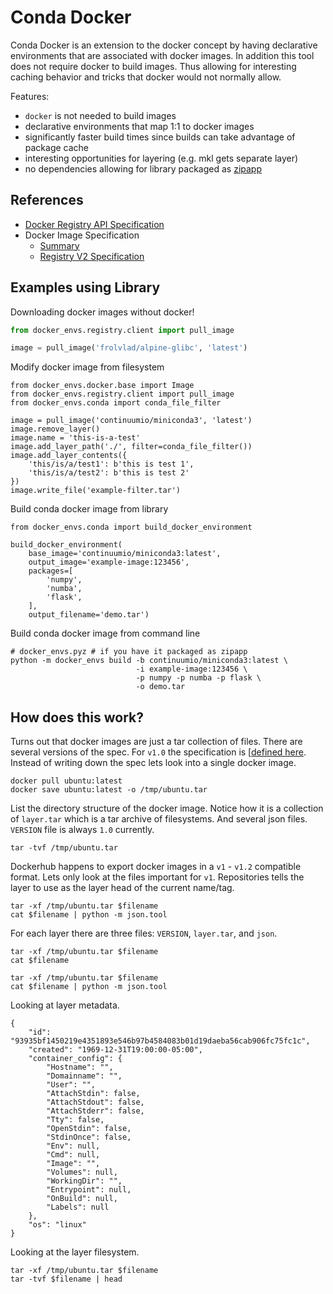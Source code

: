 Conda Docker
============

Conda Docker is an extension to the docker concept by having declarative
environments that are associated with docker images. In addition this
tool does not require docker to build images. Thus allowing for
interesting caching behavior and tricks that docker would not normally
allow.

Features:

-   `docker` is not needed to build images
-   declarative environments that map 1:1 to docker images
-   significantly faster build times since builds can take advantage of
    package cache
-   interesting opportunities for layering (e.g. mkl gets separate
    layer)
-   no dependencies allowing for library packaged as
    [zipapp](https://docs.python.org/3/library/zipapp.html)

References
----------

-   [Docker Registry API
    Specification](https://docs.docker.com/registry/spec/api/)
-   Docker Image Specification
    -   [Summary](https://github.com/moby/moby/blob/master/image/spec/v1.2.md)
    -   [Registry V2
        Specification](https://docs.docker.com/registry/spec/manifest-v2-2/)

Examples using Library
----------------------

Downloading docker images without docker!

``` python
from docker_envs.registry.client import pull_image

image = pull_image('frolvlad/alpine-glibc', 'latest')
```

Modify docker image from filesystem

``` {.python results="output"}
from docker_envs.docker.base import Image
from docker_envs.registry.client import pull_image
from docker_envs.conda import conda_file_filter

image = pull_image('continuumio/miniconda3', 'latest')
image.remove_layer()
image.name = 'this-is-a-test'
image.add_layer_path('./', filter=conda_file_filter())
image.add_layer_contents({
    'this/is/a/test1': b'this is test 1',
    'this/is/a/test2': b'this is test 2'
})
image.write_file('example-filter.tar')
```

Build conda docker image from library

``` {.python}
from docker_envs.conda import build_docker_environment

build_docker_environment(
    base_image='continuumio/miniconda3:latest',
    output_image='example-image:123456',
    packages=[
        'numpy',
        'numba',
        'flask',
    ],
    output_filename='demo.tar')
```

Build conda docker image from command line

``` {.shell}
# docker_envs.pyz # if you have it packaged as zipapp
python -m docker_envs build -b continuumio/miniconda3:latest \
                            -i example-image:123456 \
                            -p numpy -p numba -p flask \
                            -o demo.tar
```

How does this work?
-------------------

Turns out that docker images are just a tar collection of files. There
are several versions of the spec. For `v1.0` the specification is
\[[defined
here](https://github.com/moby/moby/blob/master/image/spec/v1.md).
Instead of writing down the spec lets look into a single docker image.

``` {.shell results="none"}
docker pull ubuntu:latest
docker save ubuntu:latest -o /tmp/ubuntu.tar
```

List the directory structure of the docker image. Notice how it is a
collection of `layer.tar` which is a tar archive of filesystems. And
several json files. `VERSION` file is always `1.0` currently.

``` {.shell results="output"}
tar -tvf /tmp/ubuntu.tar
```

Dockerhub happens to export docker images in a `v1` - `v1.2` compatible
format. Lets only look at the files important for `v1`. Repositories
tells the layer to use as the layer head of the current name/tag.

``` {.shell dir="/tmp" var="filename=\"repositories\"" results="output"}
tar -xf /tmp/ubuntu.tar $filename
cat $filename | python -m json.tool
```

For each layer there are three files: `VERSION`, `layer.tar`, and
`json`.

``` {.shell dir="/tmp" var="filename=\"93935bf1450219e4351893e546b97b4584083b01d19daeba56cab906fc75fc1c/VERSION\"" results="output"}
tar -xf /tmp/ubuntu.tar $filename
cat $filename
```

``` {.shell dir="/tmp" var="filename=\"93935bf1450219e4351893e546b97b4584083b01d19daeba56cab906fc75fc1c/json\"" results="output"}
tar -xf /tmp/ubuntu.tar $filename
cat $filename | python -m json.tool
```

Looking at layer metadata.

``` {.example}
{
    "id": "93935bf1450219e4351893e546b97b4584083b01d19daeba56cab906fc75fc1c",
    "created": "1969-12-31T19:00:00-05:00",
    "container_config": {
        "Hostname": "",
        "Domainname": "",
        "User": "",
        "AttachStdin": false,
        "AttachStdout": false,
        "AttachStderr": false,
        "Tty": false,
        "OpenStdin": false,
        "StdinOnce": false,
        "Env": null,
        "Cmd": null,
        "Image": "",
        "Volumes": null,
        "WorkingDir": "",
        "Entrypoint": null,
        "OnBuild": null,
        "Labels": null
    },
    "os": "linux"
}
```

Looking at the layer filesystem.

``` {.shell dir="/tmp" var="filename=\"93935bf1450219e4351893e546b97b4584083b01d19daeba56cab906fc75fc1c/layer.tar\"" results="output"}
tar -xf /tmp/ubuntu.tar $filename
tar -tvf $filename | head
```
